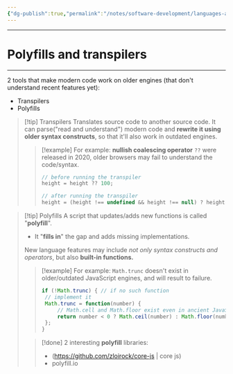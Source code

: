 ```yaml
---
{"dg-publish":true,"permalink":"/notes/software-development/languages-and-frameworks/web-development/front-end/javascript-vanilla/02-code-quality/04-polyfills-and-transpilers/","tags":["programming","webdevelopment","frontend","JavaScript"],"created":"2025-07-13T15:24:55.711+08:00"}
---
```


---
# Polyfills and transpilers

--- 
2 tools that make modern code work on older engines (that don't understand recent features yet):
- Transpilers
- Polyfills

>[!tip] Transpilers
>Translates source code to another source code.
>It can parse("read and understand") modern code and __rewrite it using older syntax constructs__, so that it'll also work in outdated engines.
> 
>>[!example] For example:
>> __nullish coalescing operator__ `??` were released in 2020, older browsers may fail to understand the code/syntax.
>>```javascript
>>// before running the transpiler
>>height = height ?? 100;
>>
>>// after running the transpiler
>>height = (height !== undefined && height !== null) ? height : 100;
>>```

>[!tip] Polyfills
> A script that updates/adds new functions is called "__polyfill__".
> - It "__fills in__" the gap and adds missing implementations.
> 
> New language features may include _not only syntax constructs and operators_, but also __built-in functions.__
> 
>>[!example] For example:
>>`Math.trunc` doesn't exist in older/outdated JavaScript engines, and will result to failure.
>>```javascript
>>if (!Math.trunc) { // if no such function
>>	// implement it
>>	Math.trunc = function(number) {
>>		// Math.cell and Math.floor exist even in ancient JavaScript engines
>>		return number < 0 ? Math.ceil(number) : Math.floor(number);
>>	};
>>}
>>```
>
>>[!done] 2 interesting __polyfill__ libraries:
>> - (https://github.com/zloirock/core-js | core js)
>> - polyfill.io
